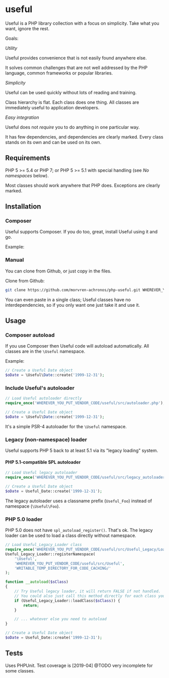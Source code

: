 # useful

Useful is a PHP library collection with a focus on simplicity. Take what you want, ignore the rest.

Goals:

*Utility*

Useful provides convenience that is not easily found anywhere else.

It solves common challenges that are not well addressed by the PHP language, common frameworks or popular libraries.

*Simplicity*

Useful can be used quickly without lots of reading and training.

Class hierarchy is flat. Each class does one thing. All classes are immediately useful to application developers.

*Easy integration*

Useful does not _require_ you to do anything in one particular way.

It has few dependencies, and dependencies are clearly marked. Every class stands on its own and can be used on its own.

## Requirements

PHP 5 >= 5.4 or PHP 7; or PHP 5 >= 5.1 with special handling (see _No namespaces_ below).

Most classes should work anywhere that PHP does. Exceptions are clearly marked.


## Installation

### Composer

Useful supports Composer. If you do too, great, install Useful using it and go.

Example:

### Manual

You can clone from Github, or just copy in the files.

Clone from Github:

```sh
git clone https://github.com/morvren-achronos/php-useful.git WHEREVER_YOU_PUT_VENDOR_CODE/useful
```

You can even paste in a single class; Useful classes have no interdependencies, so if you only want one just take it and use it.

## Usage

### Composer autoload

If you use Composer then Useful code will autoload automatically. All classes are in the `\Useful` namespace.

Example:

```php
// Create a Useful Date object
$oDate = \Useful\Date::create('1999-12-31');
```

### Include Useful's autoloader

```php
// Load Useful autoloader directly
require_once('WHEREVER_YOU_PUT_VENDOR_CODE/useful/src/autoloader.php');

// Create a Useful Date object
$oDate = \Useful\Date::create('1999-12-31');
```

It's a simple PSR-4 autoloader for the `\Useful` namespace.

### Legacy (non-namespace) loader

Useful supports PHP 5 back to at least 5.1 via its "legacy loading" system.

#### PHP 5.1-compatible SPL autoloader

```php
// Load Useful legacy autoloader
require_once('WHEREVER_YOU_PUT_VENDOR_CODE/useful/src/legacy_autoloader.php');

// Create a Useful Date object
$oDate = Useful_Date::create('1999-12-31');
```

The legacy autoloader uses a classname prefix (`Useful_Foo`) instead of namespace (`\Useful\Foo`).

### PHP 5.0 loader

PHP 5.0 does not have `spl_autoload_register()`. That's ok. The legacy loader can be used to load a class directly without namespace.

```php
// Load Useful_Legacy_Loader class
require_once('WHEREVER_YOU_PUT_VENDOR_CODE/useful/src/Useful_Legacy/Loader.php');
Useful_Legacy_Loader::registerNamespace(
	'\Useful',
	'WHEREVER_YOU_PUT_VENDOR_CODE/useful/src/Useful',
	'WRITABLE_TEMP_DIRECTORY_FOR_CODE_CACHING/'
);

function __autoload($sClass)
{
	// Try Useful legacy loader, it will return FALSE if not handled.
	// You could also just call this method directly for each class you want, without an autoloader.
	if (Useful_Legacy_Loader::loadClass($sClass)) {
		return;
	}

	// ... whatever else you need to autoload
}

// Create a Useful Date object
$oDate = Useful_Date::create('1999-12-31');
```

## Tests

Uses PHPUnit. Test coverage is [2019-04] @TODO very incomplete for some classes.
